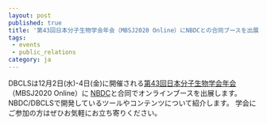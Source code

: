 ```yaml
---
layout: post
published: true
title: '第43回日本分子生物学会年会（MBSJ2020 Online）にNBDCとの合同ブースを出展します'
tags:
 - events
 - public_relations
category: ja
---
```

DBCLSは12月2日(水)-4日(金)に開催される[第43回日本分子生物学会年会](https://www2.aeplan.co.jp/mbsj2020/index.html)（MBSJ2020 Online）に
[NBDC](https://biosciencedbc.jp/)と合同でオンラインブースを出展します。<br/>NBDC/DBCLSで開発しているツールやコンテンツについて紹介します。
学会にご参加の方はぜひお気軽にお立ち寄りください。
